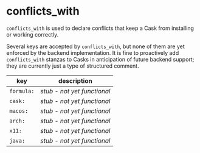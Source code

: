 # conflicts_with

`conflicts_with` is used to declare conflicts that keep a Cask from installing or working correctly.

Several keys are accepted by `conflicts_with`, but none of them are yet enforced by the backend implementation. It is fine to proactively add `conflicts_with` stanzas to Casks in anticipation of future backend support; they are currently just a type of structured comment.

| key        | description |
| ---------- | ----------- |
| `formula:` | *stub - not yet functional*
| `cask:`    | *stub - not yet functional*
| `macos:`   | *stub - not yet functional*
| `arch:`    | *stub - not yet functional*
| `x11:`     | *stub - not yet functional*
| `java:`    | *stub - not yet functional*

